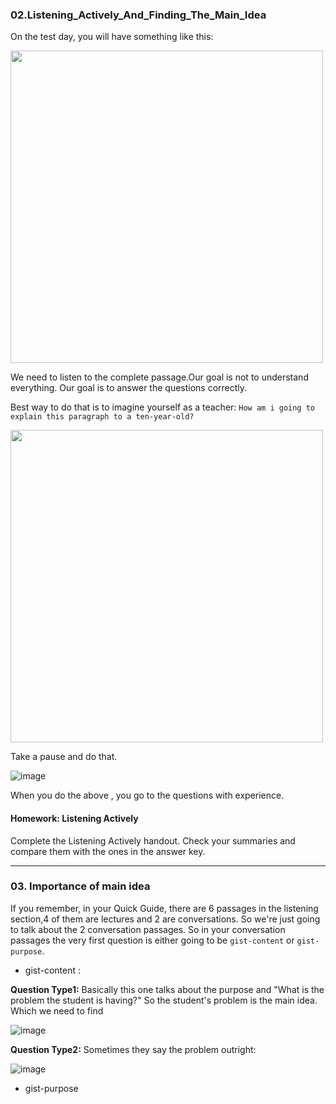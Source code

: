 ### 02.Listening_Actively_And_Finding_The_Main_Idea

On the test day, you will have something like this:

<img src="https://user-images.githubusercontent.com/12064832/205318012-0cc3c65b-c1c1-46cf-b904-ebcfa47af85c.png" width=500 />

We need to listen to the complete passage.Our goal is not to understand everything.
Our goal is to answer the questions correctly.

Best way to do that is to imagine yourself as a teacher: `How am i going to explain this paragraph to a ten-year-old?`

<img src="https://user-images.githubusercontent.com/12064832/205318863-cc35c64e-74c3-4219-a6df-b2325d1bdcbd.png" width=500 />

Take a pause and do that.

![image](https://user-images.githubusercontent.com/12064832/205319140-50d7e5e4-ef8e-4a75-96c8-7c98c083c9df.png)

When you do the above , you go to the questions with experience.

#### Homework: Listening Actively
Complete the Listening Actively handout. Check your summaries and compare them with the ones in the answer key.

---

### 03. Importance of main idea
If you remember, in your Quick Guide, there are 6 passages in the listening section,4 of them are lectures and 2 are conversations. 
So we're just going to talk about the 2 conversation passages. So in your conversation passages the very first question is either going to be 
`gist-content` or `gist-purpose`.

- gist-content : 

**Question Type1:**
Basically this one talks about the purpose and "What is the problem the student is having?" 
So the student's problem is the main idea. Which we need to find

![image](https://user-images.githubusercontent.com/12064832/205322663-cb742ae0-29f0-4b93-bb0c-9709ea3390b9.png)

**Question Type2:**
Sometimes they say the problem outright:

![image](https://user-images.githubusercontent.com/12064832/205323257-7275c6f5-2b06-4c90-9e30-c9ff0c01235e.png)



- gist-purpose



